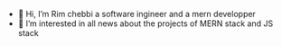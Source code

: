- 👋 Hi, I’m Rim chebbi a software ingineer and a mern developper 
- 👀 I’m interested in all news about the projects of MERN stack and JS stack

